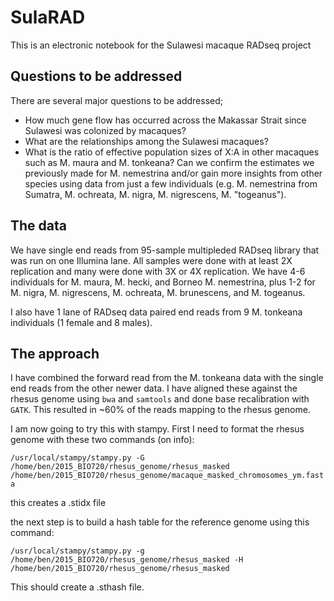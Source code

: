 # SulaRAD
This is an electronic notebook for the Sulawesi macaque RADseq project

## Questions to be addressed
There are several major questions to be addressed;
* How much gene flow has occurred across the Makassar Strait since Sulawesi was colonized by macaques?  
* What are the relationships among the Sulawesi macaques?
* What is the ratio of effective population sizes of X:A in other macaques such as M. maura and M. tonkeana? Can we confirm the estimates we previously made for M. nemestrina and/or gain more insights from other species using data from just a few individuals (e.g. M. nemestrina from Sumatra, M. ochreata, M. nigra, M. nigrescens, M. "togeanus").

## The data
We have single end reads from 95-sample multipleded RADseq library that was run on one Illumina lane.  All samples were done with at least 2X replication and many were done with 3X or 4X replication.  We have 4-6 individuals for M. maura, M. hecki, and Borneo M. nemestrina, plus 1-2 for M. nigra, M. nigrescens, M. ochreata, M. brunescens, and M. togeanus.

I also have 1 lane of RADseq data paired end reads from 9 M. tonkeana individuals (1 female and 8 males).

## The approach
I have combined the forward read from the M. tonkeana data with the single end reads from the other newer data.  I have aligned these against the rhesus genome using `bwa` and `samtools` and done base recalibration with `GATK`. This resulted in ~60% of the reads mapping to the rhesus genome.

I am now going to try this with stampy.  First I need to format the rhesus genome with these two commands (on info):

`/usr/local/stampy/stampy.py -G /home/ben/2015_BIO720/rhesus_genome/rhesus_masked /home/ben/2015_BIO720/rhesus_genome/macaque_masked_chromosomes_ym.fasta`

this creates a .stidx file

the next step is to build a hash table for the reference genome using this command:

`/usr/local/stampy/stampy.py -g /home/ben/2015_BIO720/rhesus_genome/rhesus_masked -H /home/ben/2015_BIO720/rhesus_genome/rhesus_masked`

This should create a .sthash file.


